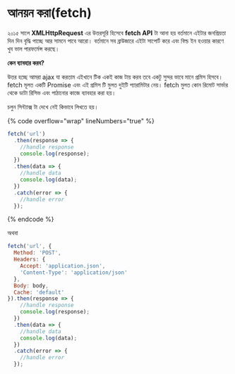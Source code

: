 # আনয়ন করা(fetch)

২০১৫ সালে  **XMLHttpRequest** এর উত্তরসূরি হিসেবে **fetch API** টা আনা হয় বর্তমানে এইটার জনপ্রিয়তা দিন দিন বৃদ্ধি পাচ্ছে আর সামনে পাবে আরো। বর্তমানে সব ব্রাউজারে এইটা সাপোর্ট করে এবং বিল্ড ইন হওয়ার কারণে খুব ভাল পারফর্মেন্স করছে।&#x20;

**কেন ব্যাবহার করব?**

উত্তর হচ্ছে আমরা ajax যা করতাম এইখানে টিক একই কাজ টায় করব তবে একটু সুন্দর ভাবে মানে প্রমিস হিসবে। fetch মূলত একটি Promise এবং এই প্রমিস টি মুলত দুইটি প্যারামিটার নেয়। fetch মুলত কোন রিমোট সার্ভার থেকে ডাটা রিসিভ এবং পাঠানোর কাজে ব্যাবহার করা হয়।&#x20;

চলুন সিন্ট্যাক্স টা দেখে নেই কিভাবে লিখতে হয়।

{% code overflow="wrap" lineNumbers="true" %}
```javascript
fetch('url')
  .then(response => {
    //handle response            
    console.log(response);
  })
  .then(data => {
    //handle data
    console.log(data);
  })
  .catch(error => {
    //handle error
  });
```
{% endcode %}

অথবা

```javascript
fetch('url', {
  Method: 'POST',
  Headers: {
    Accept: 'application.json',
    'Content-Type': 'application/json'
  },
  Body: body,
  Cache: 'default'
}).then(response => {
    //handle response            
    console.log(response);
  })
  .then(data => {
    //handle data
    console.log(data);
  })
  .catch(error => {
    //handle error
  });
```
